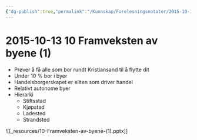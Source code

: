 ```yaml
---
{"dg-publish":true,"permalink":"/Kunnskap/Forelesningsnotater/2015-10-13 10 Framveksten av byene/","tags":["historie","hi110","forelesning"]}
---
```



# 2015-10-13 10 Framveksten av byene (1)
* Prøver å få alle som bor rundt Kristiansand til å flytte dit
* Under 10 % bor i byer
* Handelsborgerskapet er eliten som driver handel
* Relativt autonome byer
* Hierarki
	* Stiftsstad
	* Kjøpstad
	* Ladested
	* Strandsted

![[_resources/10-Framveksten-av-byene-(1).pptx]]
